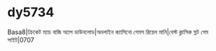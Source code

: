# dy5734
Basa8|ক্রিকেট ম্যাচ বাজি অ্যাপ ডাউনলোড|অনলাইন ক্যাসিনো গেমস রিয়েল মানি|বেস্ট ক্লাসিক স্লট গেম সাইট|0707   
